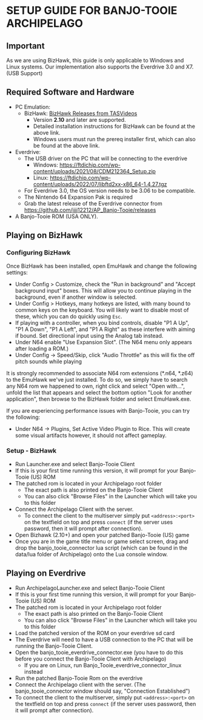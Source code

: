
# SETUP GUIDE FOR BANJO-TOOIE ARCHIPELAGO

## Important

As we are using BizHawk, this guide is only applicable to Windows and Linux systems.
Our implementation also supports the Everdrive 3.0 and X7. (USB Support)

## Required Software and Hardware

-   PC Emulation:
    -   BizHawk:  [BizHawk Releases from TASVideos](https://tasvideos.org/BizHawk/ReleaseHistory)
        -   Version <b>2.10</b> and later are supported.
        -   Detailed installation instructions for BizHawk can be found at the above link.
        -   Windows users must run the prereq installer first, which can also be found at the above link.
-   Everdrive:
    - The USB driver on the PC that will be connecting to the everdrive
        - Windows: https://ftdichip.com/wp-content/uploads/2021/08/CDM212364_Setup.zip
        - Linux: https://ftdichip.com/wp-content/uploads/2022/07/libftd2xx-x86_64-1.4.27.tgz
    - For Everdrive 3.0, the OS version needs to be 3.06 to be compatible.
    - The Nintendo 64 Expansion Pak is required
    -   Grab the latest release of the Everdrive connector from https://github.com/jjjj12212/AP_Banjo-Tooie/releases
-   A Banjo-Tooie ROM (USA ONLY).

## Playing on BizHawk
### Configuring BizHawk

Once BizHawk has been installed, open EmuHawk and change the following settings:

-   Under Config > Customize, check the "Run in background" and "Accept background input" boxes. This will allow you to continue playing in the background, even if another window is selected.
-   Under Config > Hotkeys, many hotkeys are listed, with many bound to common keys on the keyboard. You will likely want to disable most of these, which you can do quickly using  `Esc`.
-   If playing with a controller, when you bind controls, disable "P1 A Up", "P1 A Down", "P1 A Left", and "P1 A Right" as these interfere with aiming if bound. Set directional input using the Analog tab instead.
-   Under N64 enable "Use Expansion Slot". (The N64 menu only appears after loading a ROM.)
-   Under Config -> Speed/Skip, click "Audio Throttle" as this will fix the off pitch sounds while playing

It is strongly recommended to associate N64 rom extensions (*.n64, *.z64) to the EmuHawk we've just installed. To do so, we simply have to search any N64 rom we happened to own, right click and select "Open with…", unfold the list that appears and select the bottom option "Look for another application", then browse to the BizHawk folder and select EmuHawk.exe.

If you are experiencing performance issues with Banjo-Tooie, you can try the following:
- Under N64 -> Plugins, Set Active Video Plugin to Rice.
This will create some visual artifacts however, it should not affect gameplay.

### Setup - BizHawk
- Run Launcher.exe and select Banjo-Tooie Client
- If this is your first time running this version, it will prompt for your Banjo-Tooie (US) ROM
- The patched rom is located in your Archipelago root folder
    - The exact path is also printed on the Banjo-Tooie Client
    - You can also click "Browse Files" in the Launcher which will take you to this folder
- Connect the Archipelago Client with the server.
    - To connect the client to the multiserver simply put  `<address>:<port>`  on the textfield on top and press `connect` (if the server uses password, then it will prompt after connection).
- Open Bizhawk (2.10+) and open your patched Banjo-Tooie (US) game
- Once you are in the game title menu or game select screen, drag and drop the banjo_tooie_connector lua script (which can be found in the data/lua folder of Archipelago) onto the Lua console window.

## Playing on Everdrive
- Run ArchipelagoLauncher.exe and select Banjo-Tooie Client
- If this is your first time running this version, it will prompt for your Banjo-Tooie (US) ROM
- The patched rom is located in your Archipelago root folder
    - The exact path is also printed on the Banjo-Tooie Client
    - You can also click "Browse Files" in the Launcher which will take you to this folder
- Load the patched version of the ROM on your everdrive sd card
- The Everdrive will need to have a USB connection to the PC that will be running the Banjo-Tooie Client.
- Open the banjo_tooie_everdrive_connector.exe (you have to do this before you connect the Banjo-Tooie Client with Archipelago)
    - If you are on Linux, run Banjo_Tooie_everdrive_connector_linux instead
- Run the patched Banjo-Tooie Rom on the everdrive
- Connect the Archipelago client with the server. (The banjo_tooie_connector window should say, "Connection Established")
- To connect the client to the multiserver, simply put  `<address>:<port>`  on the textfield on top and press `connect` (if the server uses password, then it will prompt after connection).
